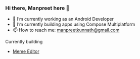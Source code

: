 ### Hi there, Manpreet here 👋

- 🔭 I’m currently working as an Android Developer
- 🌱 I’m currently building apps using Compose Multiplatform
- 📫 How to reach me: manpreetkunnath@gmail.com

Currently building
- [Meme Editor](https://github.com/mvk059/ComposableMemes)

